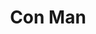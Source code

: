 ---
pid: FS144
title: Con Man
location_transcription: All city. Up Wals
zipcode: '19083'
outside_phl: 'Havertown PA '
neighborhood: 
age: '55'
age_range: 50-59
instagram: 
image_file_name: FS_144.jpg
proposal_transcription: Trumps head photos
topic: Figure,Politics
topic_summary: 0, 0
type: Image
keywords_other: 
credit: Pete
image_labels: 
twitter: 
facebook: 
permalink: "/monuments/fs144/"
layout: item-page
---